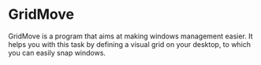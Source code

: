 GridMove
========

GridMove is a program that aims at making windows management easier. It helps you with this task by defining a visual grid on your desktop, to which you can easily snap windows. 